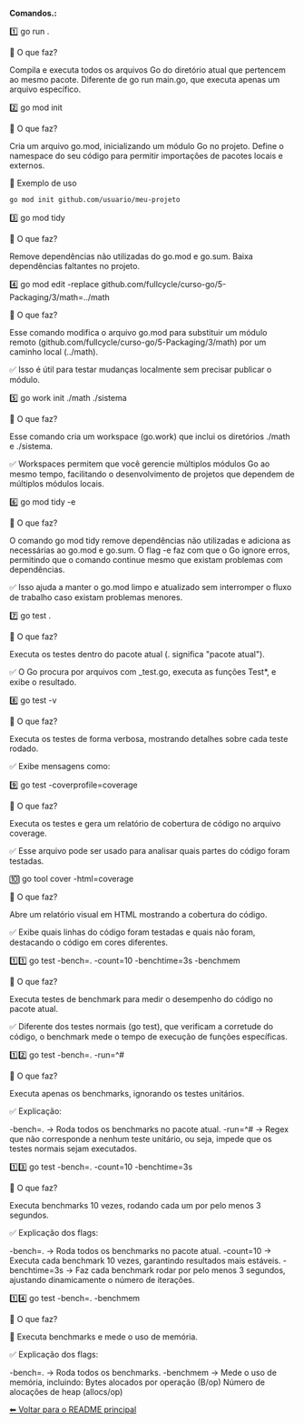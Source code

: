 **Comandos.:**

1️⃣ go run .

🔹 O que faz?

Compila e executa todos os arquivos Go do diretório atual que pertencem ao mesmo pacote.
Diferente de go run main.go, que executa apenas um arquivo específico.

2️⃣ go mod init <nome-do-modulo>

🔹 O que faz?

Cria um arquivo go.mod, inicializando um módulo Go no projeto.
Define o namespace do seu código para permitir importações de pacotes locais e externos.

🔹 Exemplo de uso
```bash
go mod init github.com/usuario/meu-projeto
```

3️⃣ go mod tidy

🔹 O que faz?

Remove dependências não utilizadas do go.mod e go.sum.
Baixa dependências faltantes no projeto.


4️⃣ go mod edit -replace github.com/fullcycle/curso-go/5-Packaging/3/math=../math

🔹 O que faz?

Esse comando modifica o arquivo go.mod para substituir um módulo remoto (github.com/fullcycle/curso-go/5-Packaging/3/math) por um caminho local (../math).

✅ Isso é útil para testar mudanças localmente sem precisar publicar o módulo.


5️⃣ go work init ./math ./sistema  

🔹 O que faz?

Esse comando cria um workspace (go.work) que inclui os diretórios ./math e ./sistema.

✅ Workspaces permitem que você gerencie múltiplos módulos Go ao mesmo tempo, facilitando o desenvolvimento de projetos que dependem de múltiplos módulos locais.


6️⃣ go mod tidy -e

🔹 O que faz?

O comando go mod tidy remove dependências não utilizadas e adiciona as necessárias ao go.mod e go.sum. O flag -e faz com que o Go ignore erros, permitindo que o comando continue mesmo que existam problemas com dependências.

✅ Isso ajuda a manter o go.mod limpo e atualizado sem interromper o fluxo de trabalho caso existam problemas menores.


7️⃣ go test .

🔹 O que faz?

Executa os testes dentro do pacote atual (. significa "pacote atual").

✅ O Go procura por arquivos com _test.go, executa as funções Test*, e exibe o resultado.


8️⃣ go test -v

🔹 O que faz?

Executa os testes de forma verbosa, mostrando detalhes sobre cada teste rodado.

✅ Exibe mensagens como:

9️⃣ go test -coverprofile=coverage

🔹 O que faz?

Executa os testes e gera um relatório de cobertura de código no arquivo coverage.

✅ Esse arquivo pode ser usado para analisar quais partes do código foram testadas.

🔟 go tool cover -html=coverage

🔹 O que faz?

Abre um relatório visual em HTML mostrando a cobertura do código.

✅ Exibe quais linhas do código foram testadas e quais não foram, destacando o código em cores diferentes.

1️⃣1️⃣ go test -bench=. -count=10 -benchtime=3s -benchmem

🔹 O que faz?

Executa testes de benchmark para medir o desempenho do código no pacote atual.

✅ Diferente dos testes normais (go test), que verificam a corretude do código, o benchmark mede o tempo de execução de funções específicas.

1️⃣2️⃣ go test -bench=. -run=^#

🔹 O que faz?

Executa apenas os benchmarks, ignorando os testes unitários.

✅ Explicação:

-bench=. → Roda todos os benchmarks no pacote atual.
-run=^# → Regex que não corresponde a nenhum teste unitário, ou seja, impede que os testes normais sejam executados.

1️⃣3️⃣ go test -bench=. -count=10 -benchtime=3s

🔹 O que faz?

Executa benchmarks 10 vezes, rodando cada um por pelo menos 3 segundos.

✅ Explicação dos flags:

-bench=. → Roda todos os benchmarks no pacote atual.
-count=10 → Executa cada benchmark 10 vezes, garantindo resultados mais estáveis.
-benchtime=3s → Faz cada benchmark rodar por pelo menos 3 segundos, ajustando dinamicamente o número de iterações.

1️⃣4️⃣ go test -bench=. -benchmem

🔹 O que faz?

🔹 Executa benchmarks e mede o uso de memória.

✅ Explicação dos flags:

-bench=. → Roda todos os benchmarks.
-benchmem → Mede o uso de memória, incluindo:
Bytes alocados por operação (B/op)
Número de alocações de heap (allocs/op)



[⬅ Voltar para o README principal](/README.MD)



